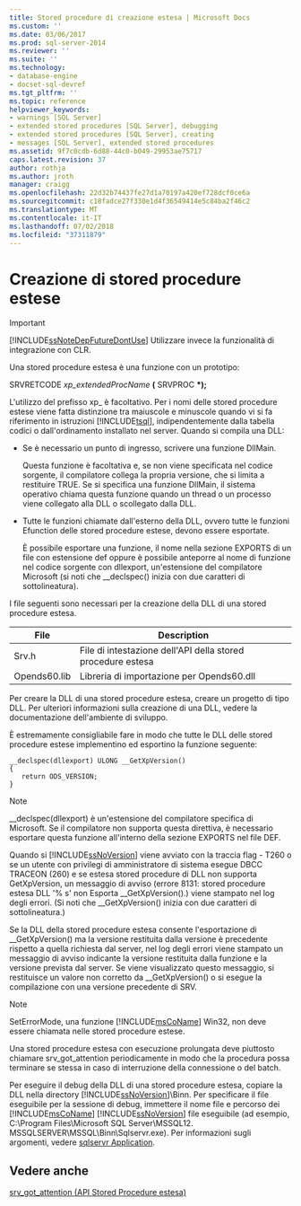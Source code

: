 ```yaml
---
title: Stored procedure di creazione estesa | Microsoft Docs
ms.custom: ''
ms.date: 03/06/2017
ms.prod: sql-server-2014
ms.reviewer: ''
ms.suite: ''
ms.technology:
- database-engine
- docset-sql-devref
ms.tgt_pltfrm: ''
ms.topic: reference
helpviewer_keywords:
- warnings [SQL Server]
- extended stored procedures [SQL Server], debugging
- extended stored procedures [SQL Server], creating
- messages [SQL Server], extended stored procedures
ms.assetid: 9f7c0cdb-6d88-44c0-b049-29953ae75717
caps.latest.revision: 37
author: rothja
ms.author: jroth
manager: craigg
ms.openlocfilehash: 22d32b74437fe27d1a70197a420ef728dcf0ce6a
ms.sourcegitcommit: c18fadce27f330e1d4f36549414e5c84ba2f46c2
ms.translationtype: MT
ms.contentlocale: it-IT
ms.lasthandoff: 07/02/2018
ms.locfileid: "37311879"
---
```

# <a name="creating-extended-stored-procedures"></a>Creazione di stored procedure estese
    
> [!IMPORTANT]  
>  [!INCLUDE[ssNoteDepFutureDontUse](../../includes/ssnotedepfuturedontuse-md.md)] Utilizzare invece la funzionalità di integrazione con CLR.  
  
 Una stored procedure estesa è una funzione con un prototipo:  
  
 SRVRETCODE *xp_extendedProcName* **(** SRVPROC  **\*);**  
  
 L'utilizzo del prefisso xp_ è facoltativo. Per i nomi delle stored procedure estese viene fatta distinzione tra maiuscole e minuscole quando vi si fa riferimento in istruzioni [!INCLUDE[tsql](../../includes/tsql-md.md)], indipendentemente dalla tabella codici o dall'ordinamento installato nel server. Quando si compila una DLL:  
  
-   Se è necessario un punto di ingresso, scrivere una funzione DllMain.  
  
     Questa funzione è facoltativa e, se non viene specificata nel codice sorgente, il compilatore collega la propria versione, che si limita a restituire TRUE. Se si specifica una funzione DllMain, il sistema operativo chiama questa funzione quando un thread o un processo viene collegato alla DLL o scollegato dalla DLL.  
  
-   Tutte le funzioni chiamate dall'esterno della DLL, ovvero tutte le funzioni Efunction delle stored procedure estese, devono essere esportate.  
  
     È possibile esportare una funzione, il nome nella sezione EXPORTS di un file con estensione def oppure è possibile anteporre al nome di funzione nel codice sorgente con dllexport, un'estensione del compilatore Microsoft (si noti che \__declspec() inizia con due caratteri di sottolineatura).  
  
 I file seguenti sono necessari per la creazione della DLL di una stored procedure estesa.  
  
|File|Description|  
|----------|-----------------|  
|Srv.h|File di intestazione dell'API della stored procedure estesa|  
|Opends60.lib|Libreria di importazione per Opends60.dll|  
  
 Per creare la DLL di una stored procedure estesa, creare un progetto di tipo DLL. Per ulteriori informazioni sulla creazione di una DLL, vedere la documentazione dell'ambiente di sviluppo.  
  
 È estremamente consigliabile fare in modo che tutte le DLL delle stored procedure estese implementino ed esportino la funzione seguente:  
  
```  
__declspec(dllexport) ULONG __GetXpVersion()  
{  
   return ODS_VERSION;  
}  
```  
  
> [!NOTE]  
>  __declspec(dllexport) è un'estensione del compilatore specifica di Microsoft. Se il compilatore non supporta questa direttiva, è necessario esportare questa funzione all'interno della sezione EXPORTS nel file DEF.  
  
 Quando si [!INCLUDE[ssNoVersion](../../includes/ssnoversion-md.md)] viene avviato con la traccia flag - T260 o se un utente con privilegi di amministratore di sistema esegue DBCC TRACEON (260) e se estesa stored procedure di DLL non supporta GetXpVersion, un messaggio di avviso (errore 8131: stored procedure estesa DLL '% s' non Esporta \__GetXpVersion().) viene stampato nel log degli errori. (Si noti che \__GetXpVersion() inizia con due caratteri di sottolineatura.)  
  
 Se la DLL della stored procedure estesa consente l'esportazione di __GetXpVersion() ma la versione restituita dalla versione è precedente rispetto a quella richiesta dal server, nel log degli errori viene stampato un messaggio di avviso indicante la versione restituita dalla funzione e la versione prevista dal server. Se viene visualizzato questo messaggio, si restituisce un valore non corretto da \__GetXpVersion() o si esegue la compilazione con una versione precedente di SRV.  
  
> [!NOTE]  
>  SetErrorMode, una funzione [!INCLUDE[msCoName](../../includes/msconame-md.md)] Win32, non deve essere chiamata nelle stored procedure estese.  
  
 Una stored procedure estesa con esecuzione prolungata deve piuttosto chiamare srv_got_attention periodicamente in modo che la procedura possa terminare se stessa in caso di interruzione della connessione o del batch.  
  
 Per eseguire il debug della DLL di una stored procedure estesa, copiare la DLL nella directory [!INCLUDE[ssNoVersion](../../includes/ssnoversion-md.md)]\Binn. Per specificare il file eseguibile per la sessione di debug, immettere il nome file e percorso dei [!INCLUDE[msCoName](../../includes/msconame-md.md)] [!INCLUDE[ssNoVersion](../../includes/ssnoversion-md.md)] file eseguibile (ad esempio, C:\Program Files\Microsoft SQL Server\MSSQL12. MSSQLSERVER\MSSQL\Binn\Sqlservr.exe). Per informazioni sugli argomenti, vedere [sqlservr Application](../../tools/sqlservr-application.md).  
  
## <a name="see-also"></a>Vedere anche  
 [srv_got_attention &#40;API Stored Procedure estesa&#41;](../extended-stored-procedures-reference/srv-got-attention-extended-stored-procedure-api.md)  
  
  
